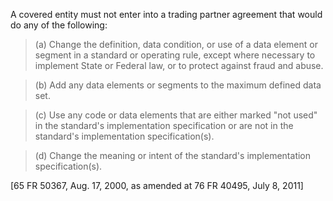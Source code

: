 A covered entity must not enter into a trading partner agreement that would do any of the following:

> (a) Change the definition, data condition, or use of a data element or segment in a standard or operating rule, except where necessary to implement State or Federal law, or to protect against fraud and abuse.
 
> (b) Add any data elements or segments to the maximum defined data set.

> &#40;c) Use any code or data elements that are either marked "not used" in the standard's implementation specification or are not in the standard's implementation specification(s).

> (d) Change the meaning or intent of the standard's implementation specification(s).

[65 FR 50367, Aug. 17, 2000, as amended at 76 FR 40495, July 8, 2011]
